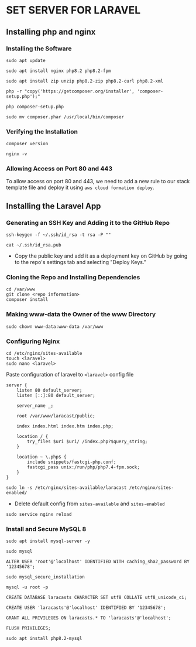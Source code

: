 # SET SERVER FOR LARAVEL

## Installing php and nginx

### Installing the Software

```shell
sudo apt update
```

```shell
sudo apt install nginx php8.2 php8.2-fpm
```

```shell
sudo apt install zip unzip php8.2-zip php8.2-curl php8.2-xml
```

```shell
php -r "copy('https://getcomposer.org/installer', 'composer-setup.php');"
```

```shell
php composer-setup.php
```

```shell
sudo mv composer.phar /usr/local/bin/composer
```

### Verifying the Installation

```shell
composer version
```

```shell
nginx -v
```

### Allowing Access on Port 80 and 443

To allow access on port 80 and 443, we need to add a new rule to our stack template file and
deploy it using `aws cloud formation deploy`.

## Installing the Laravel App

### Generating an SSH Key and Adding it to the GitHub Repo

```shell
ssh-keygen -f ~/.ssh/id_rsa -t rsa -P ""
```

```shell
cat ~/.ssh/id_rsa.pub
```

* Copy the public key and add it as a deployment key on GitHub by going to the repo's settings tab
  and selecting "Deploy Keys."

### Cloning the Repo and Installing Dependencies

```shell
cd /var/www
git clone <repo information>
composer install
```

### Making www-data the Owner of the www Directory

```shell
sudo chown www-data:www-data /var/www
```

### Configuring Nginx

```shell
cd /etc/nginx/sites-available
touch <laravel>
sudo nano <laravel>
```

Paste configuration of laravel to `<laravel>` config file

```shell
server {
    listen 80 default_server;
    listen [::]:80 default_server;

    server_name _;

    root /var/www/laracast/public;

    index index.html index.htm index.php;

    location / {
        try_files $uri $uri/ /index.php?$query_string;
    }

    location ~ \.php$ {
        include snippets/fastcgi-php.conf;
        fastcgi_pass unix:/run/php/php7.4-fpm.sock;
    }
}
```

```shell
sudo ln -s /etc/nginx/sites-available/laracast /etc/nginx/sites-enabled/
```

* Delete default config from `sites-available` and `sites-enabled`

```shell
sudo service nginx reload
```

### Install and Secure MySQL 8

```shell
sudo apt install mysql-server -y
```

```shell
sudo mysql
```

```
ALTER USER 'root'@'localhost' IDENTIFIED WITH caching_sha2_password BY '12345678';
```

```shell
sudo mysql_secure_installation
```

```shell
mysql -u root -p
```

```
CREATE DATABASE laracasts CHARACTER SET utf8 COLLATE utf8_unicode_ci;
```

```
CREATE USER 'laracasts'@'localhost' IDENTIFIED BY '12345678';
```

```
GRANT ALL PRIVILEGES ON laracasts.* TO 'laracasts'@'localhost';
```

```
FLUSH PRIVILEGES;
```

```shell
sudo apt install php8.2-mysql
```
